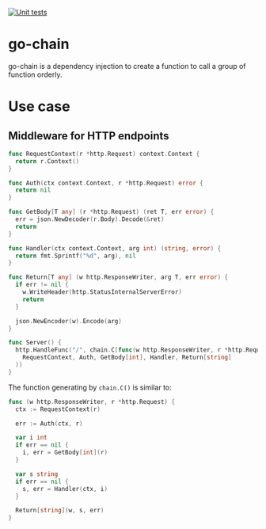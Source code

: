 [![Unit tests](https://github.com/googollee/go-chain/actions/workflows/unittest.yaml/badge.svg)](https://github.com/googollee/go-chain/actions/workflows/unittest.yaml)

# go-chain

go-chain is a dependency injection to create a function to call a group of function orderly.

# Use case

## Middleware for HTTP endpoints

```go
func RequestContext(r *http.Request) context.Context {
  return r.Context()
}

func Auth(ctx context.Context, r *http.Request) error {
  return nil
}

func GetBody[T any] (r *http.Request) (ret T, err error) {
  err = json.NewDecoder(r.Body).Decode(&ret)
  return
}

func Handler(ctx context.Context, arg int) (string, error) {
  return fmt.Sprintf("%d", arg), nil
}

func Return[T any] (w http.ResponseWriter, arg T, err error) {
  if err != nil {
    w.WriteHeader(http.StatusInternalServerError)
    return
  }

  json.NewEncoder(w).Encode(arg)
}

func Server() {
  http.HandleFunc("/", chain.C[func(w http.ResponseWriter, r *http.Request)](
    RequestContext, Auth, GetBody[int], Handler, Return[string]
  ))
}
```

The function generating by `chain.C()` is similar to:

```go
func (w http.ResponseWriter, r *http.Request) {
  ctx := RequestContext(r)

  err := Auth(ctx, r)

  var i int
  if err == nil {
    i, err = GetBody[int](r)
  }

  var s string
  if err == nil {
    s, err = Handler(ctx, i)
  }

  Return[string](w, s, err)
}
```
